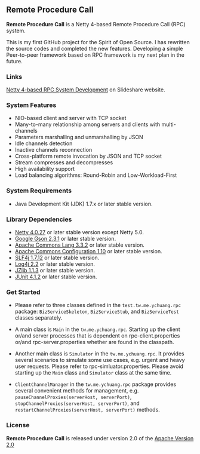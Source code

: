 ## Remote Procedure Call ##

**Remote Procedure Call** is a Netty 4-based Remote Procedure Call (RPC) system.

This is my first GitHub project for the Spirit of Open Source. I has rewritten the source codes and completed the new features. Developing a simple Peer-to-peer framework based on RPC framework is my next plan in the future.


### Links ###

[Netty 4-based RPC System Development](http://www.slideshare.net/AllanHuang/netty-4-based-rpc-system-development) on Slideshare website.

### System Features ###

- NIO-based client and server with TCP socket
- Many-to-many relationship among servers and clients with multi-channels
- Parameters marshalling and unmarshalling by JSON
- Idle channels detection
- Inactive channels reconnection
- Cross-platform remote invocation by JSON and TCP socket
- Stream compresses and decompresses 
- High availability support
- Load balancing algorithms: Round-Robin and Low-Workload-First

### System Requirements ###

- Java Development Kit (JDK) 1.7.x or later stable version.

### Library Dependencies ###

- [Netty 4.0.27](http://netty.io/index.html) or later stable version except Netty 5.0.
- [Google Gson 2.3.1](https://code.google.com/p/google-gson/) or later stable version.
- [Apache Commons Lang 3.3.2](http://commons.apache.org/proper/commons-lang/index.html) or later stable version.
- [Apache Commons Configuration 1.10](https://commons.apache.org/proper/commons-configuration/index.html) or later stable version.
- [SLF4j 1.7.12](http://www.slf4j.org/) or later stable version.
- [Log4j 2.2](http://logging.apache.org/log4j/2.x/) or later stable version.
- [JZlib 1.1.3](http://www.jcraft.com/jzlib/) or later stable version.
- [JUnit 4.1.2](http://junit.org/) or later stable version.

### Get Started ###

- Please refer to three classes defined in the `test.tw.me.ychuang.rpc` package: `BizServiceSkeleton`, `BizServiceStub`, and `BizServiceTest` classes separately.

- A main class is `Main` in the `tw.me.ychuang.rpc`. Starting up the client or/and server processes that is dependent on rpc-client.properties or/and rpc-server.properties whether are found in the classpath.   

- Another main class is `Simulator` in the `tw.me.ychuang.rpc`. It provides several scenarios to simulate some use cases, e.g. urgent and heavy user requests. Please refer to rpc-simluator.properties. Please avoid starting up the `Main` class and `Simulator` class at the same time.

- `ClientChannelManager` in the `tw.me.ychuang.rpc` package provides several convenient methods for management, e.g. `pauseChannelProxies(serverHost, serverPort)`, `stopChannelProxies(serverHost, serverPort)`, and `restartChannelProxies(serverHost, serverPort)` methods.  

### License ###

**Remote Procedure Call** is released under version 2.0 of the [Apache Version 2.0](http://www.apache.org/licenses/LICENSE-2.0)

